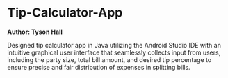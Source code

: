# Tip-Calculator-App
**Author: Tyson Hall**

Designed tip calculator app in Java utilizing the Android Studio IDE with an intuitive graphical user interface that seamlessly collects input from users, including the party size, total bill amount, and desired tip percentage to ensure precise and fair distribution of expenses in splitting bills.



